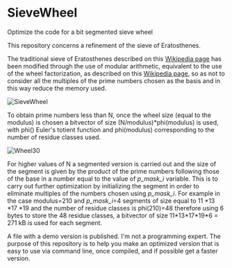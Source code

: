 # SieveWheel
Optimize the code for a bit segmented sieve wheel

This repository concerns a refinement of the sieve of Eratosthenes.

The traditional sieve of Eratosthenes described on this [Wikipedia page](https://en.wikipedia.org/wiki/Sieve_of_Eratosthenes) has been modified through the use of modular arithmetic, equivalent to the use of the wheel factorization, as described on this [Wikipedia page](https://en.wikipedia.org/wiki/Wheel_factorization), so as not to consider all the multiples of the prime numbers chosen as the basis and in this way reduce the memory used.

![SieveWheel](https://github.com/user140242/SieveWheel/assets/108657671/bdab580e-77df-4a9c-8e44-0a30fb12f1f8)

To obtain prime numbers less than N, once the wheel size (equal to the modulus) is chosen a bitvector of size (N/modulus)*phi(modulus) is used, with phi() Euler's totient function and phi(modulus) corresponding to the number of residue classes used.


![Wheel30](https://github.com/user140242/SieveWheel/assets/108657671/a0519eae-4f66-4d6a-ba17-04f020c121fe)

For higher values of N a segmented version is carried out and the size of the segment is given by the product of the prime numbers following those of the base in a number equal to the value of *p_mask_i* variable. This is to carry out further optimization by initializing the segment in order to eliminate multiples of the numbers chosen using *p_mask_i*. For example in the case modulus=210 and *p_mask_i*=4 segments of size equal to 11 \*13 \*17 \*19 and the number of residue classes is phi(210)=48 therefore using 6 bytes to store the 48 residue classes, a bitvector of size 11\*13\*17\*19\*6 = 271 kB is used for each segment.

A file with a demo version is published. I'm not a programming expert. The purpose of this repository is to help you make an optimized version that is easy to use via command line, once compiled, and if possible get a faster version.


